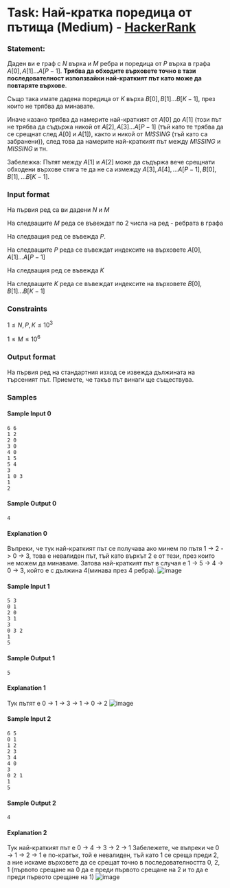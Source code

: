 # Task: Най-кратка поредица от пътища (Medium) - [HackerRank](<https://www.hackerrank.com/contests/sda-exam-20222023-part-2/challenges/--152>)


### Statement:

Даден ви е граф с $N$ върха и $M$ ребра и поредица от $P$ върха в графа $A[0], A[1] ... A[P-1]$. **Трябва да обходите върховете точно в тази последователност използвайки най-краткият път като може да повтаряте върхове**. 

Също така имате дадена поредица от $K$ върха $B[0], B[1] ... B[K-1]$, през които не трябва да минавате.

Иначе казано трябва да намерите най-краткият от $A[0]$ до $A[1]$ (този път не трябва да съдържа никой от $A[2], A[3] ... A[P-1]$ (тъй като те трябва да се срещнат след $A[0]$ и $A[1]$), както и никой от $MISSING$ (тъй като са забранени)), след това да намерите най-краткият път между $MISSING$ и $MISSING$ и тн.

Забележка: Пътят между $A[1]$ и $A[2]$ може да съдържа вече срещнати обходени върхове стига те да не са измежду $A[3], A[4], ... A[P-1], B[0], B[1], ... B[K-1]$.


### Input format

На първия ред са ви дадени $N$ и $M$

На следващите $M$ реда се въвеждат по 2 числа на ред - ребрата в графа

На следващия ред се въвежда $P$.

На следващите $P$ реда се въвеждат индексите на върховете $A[0], A[1] ... A[P-1]$

На следващия ред се въвежда $K$

На следващите $K$ реда се въвеждат индексите на върховете $B[0], B[1] ... B[K-1]$


### Constraints

$1 \le N,P,K \le 10^3$

$1 \le M \le 10^6$


### Output format

На първия ред на стандартния изход се извежда дължината на търсеният път. Приемете, че такъв път винаги ще съществува.


### Samples


#### Sample Input 0
```
6 6
1 2 
2 0
3 0 
4 0 
1 5 
5 4 
3
1 0 3
1
2
```

#### Sample Output 0
```
4
```

#### Explanation 0
Въпреки, че тук най-краткият път се получава ако минем по пътя 1 -&gt; 2 -&gt; 0 -&gt; 3, това е невалиден път, тъй като върхът 2 е от тези, през които не можем да минаваме. Затова най-краткият път в случая е 1 -&gt; 5 -&gt; 4 -&gt; 0 -&gt; 3, който е с дължина 4(минава през 4 ребра). 
<img src="https://s3.amazonaws.com/hr-assets/0/1675609658-474f973d86-Screenshot2023-02-05at17.07.32.png" alt="image" title="">

#### Sample Input 1
```
5 3
0 1
2 0 
3 1
3 
0 3 2
1 
5 
```

#### Sample Output 1
```
5
```

#### Explanation 1
Тук пътят е 0 -&gt; 1 -&gt; 3 -&gt; 1 -&gt; 0 -&gt; 2
<img src="https://s3.amazonaws.com/hr-assets/0/1675609781-5778c7a890-Screenshot2023-02-05at17.09.34.png" alt="image" title="">

#### Sample Input 2
```
6 5 
0 1
1 2 
2 3 
3 4 
4 0 
3
0 2 1 
1 
5 
```

#### Sample Output 2
```
4
```

#### Explanation 2
Тук най-краткият път е 0 -&gt; 4 -&gt; 3 -&gt; 2 -&gt; 1 
Забележете, че въпреки че 0 -&gt; 1 -&gt; 2 -&gt; 1 е по-кратък, той е невалиден, тъй като 1 се среща преди 2, а ние искаме върховете да се срещат точно в последователността 0, 2, 1 (първото срещане на 0 да е преди първото срещане на 2 и то да е преди първото срещане на 1)
<img src="https://s3.amazonaws.com/hr-assets/0/1675610050-f0eac23bb0-Screenshot2023-02-05at17.14.06.png" alt="image" title="">
